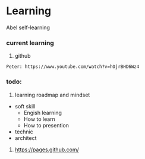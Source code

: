 # Learning
Abel self-learning




### current learning
1. github
```
Peter: https://www.youtube.com/watch?v=hOjrBHD6Wz4

```


### todo:
1. learning roadmap and mindset
  * soft skill
    * Engish learning
    * How to learn
    * How to presention
  * technic
  * architect
1. https://pages.github.com/
